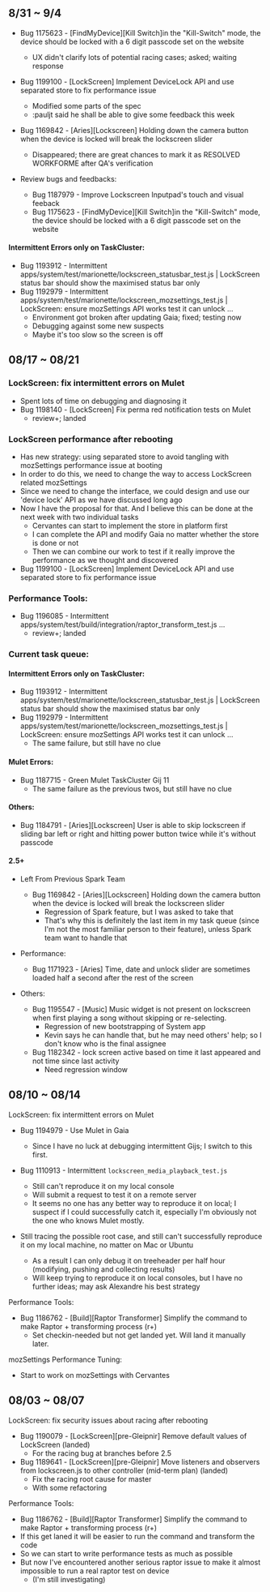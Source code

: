 ## 8/31 ~ 9/4

* Bug 1175623 - [FindMyDevice][Kill Switch]in the "Kill-Switch" mode, the device should be locked with a 6 digit passcode set on the website
  * UX didn't clarify lots of potential racing cases; asked; waiting response

* Bug 1199100 - [LockScreen] Implement DeviceLock API and use separated store to fix performance issue
  * Modified some parts of the spec
  * :pauljt said he shall be able to give some feedback this week

* Bug 1169842 - [Aries][Lockscreen] Holding down the camera button when the device is locked will break the lockscreen slider
  * Disappeared; there are great chances to mark it as RESOLVED WORKFORME after QA's verification

* Review bugs and feedbacks:
  * Bug 1187979 - Improve Lockscreen Inputpad's touch and visual feeback
  * Bug 1175623 - [FindMyDevice][Kill Switch]in the "Kill-Switch" mode, the device should be locked with a 6 digit passcode set on the website


#### Intermittent Errors only on TaskCluster:

* Bug 1193912 - Intermittent apps/system/test/marionette/lockscreen_statusbar_test.js | LockScreen status bar should show the maximised status bar only
* Bug 1192979 - Intermittent apps/system/test/marionette/lockscreen_mozsettings_test.js | LockScreen: ensure mozSettings API works test it can unlock ...
  * Environment got broken after updating Gaia; fixed; testing now
  * Debugging against some new suspects
  * Maybe it's too slow so the screen is off


## 08/17 ~ 08/21

### LockScreen: fix intermittent errors on Mulet

* Spent lots of time on debugging and diagnosing it
* Bug 1198140 - [LockScreen] Fix perma red notification tests on Mulet
  * review+; landed

### LockScreen performance after rebooting

* Has new strategy: using separated store to avoid tangling with mozSettings performance issue at booting
* In order to do this, we need to change the way to access LockScreen related mozSettings
* Since we need to change the interface, we could design and use our 'device lock' API as we have discussed long ago
* Now I have the proposal for that. And I believe this can be done at the next week with two individual tasks
  * Cervantes can start to implement the store in platform first
  * I can complete the API and modify Gaia no matter whether the store is done or not
  * Then we can combine our work to test if it really improve the performance as we thought and discovered
* Bug 1199100 - [LockScreen] Implement DeviceLock API and use separated store to fix performance issue

### Performance Tools:
* Bug 1196085 - Intermittent apps/system/test/build/integration/raptor_transform_test.js ...
  * review+; landed

### Current task queue:

#### Intermittent Errors only on TaskCluster:

* Bug 1193912 - Intermittent apps/system/test/marionette/lockscreen_statusbar_test.js | LockScreen status bar should show the maximised status bar only
* Bug 1192979 - Intermittent apps/system/test/marionette/lockscreen_mozsettings_test.js | LockScreen: ensure mozSettings API works test it can unlock ...
  * The same failure, but still have no clue

#### Mulet Errors:

* Bug 1187715 - Green Mulet TaskCluster Gij 11
  * The same failure as the previous twos, but still have no clue

#### Others:

* Bug 1184791 - [Aries][Lockscreen] User is able to skip lockscreen if sliding bar left or right and hitting power button twice while it's without passcode

#### 2.5+

* Left From Previous Spark Team
  * Bug 1169842 - [Aries][Lockscreen] Holding down the camera button when the device is locked will break the lockscreen slider
    * Regression of Spark feature, but I was asked to take that
    * That's why this is definitely the last item in my task queue (since I'm not the most familiar person to their feature),
      unless Spark team want to handle that

* Performance:
  * Bug 1171923 - [Aries] Time, date and unlock slider are sometimes loaded half a second after the rest of the screen 

* Others:
  * Bug 1195547 - [Music] Music widget is not present on lockscreen when first playing a song without skipping or re-selecting. 
    * Regression of new bootstrapping of System app
    * Kevin says he can handle that, but he may need others' help; so I don't know who is the final assignee
  * Bug 1182342 - lock screen active based on time it last appeared and not time since last activity 
    * Need regression window

## 08/10 ~ 08/14

LockScreen: fix intermittent errors on Mulet

* Bug 1194979 - Use Mulet in Gaia
  * Since I have no luck at debugging intermittent Gijs; I switch to this first.

* Bug 1110913 - Intermittent `lockscreen_media_playback_test.js`
  * Still can't reproduce it on my local console
  * Will submit a request to test it on a remote server
  * It seems no one has any better way to reproduce it on local; I suspect if I could successfully catch it, especially I'm obviously not the one who knows Mulet mostly.

* Still tracing the possible root case, and still can't successfully reproduce it on my local machine, no matter on Mac or Ubuntu
  * As a result I can only debug it on treeheader per half hour (modifying, pushing and collecting results)
  * Will keep trying to reproduce it on local consoles, but I have no further ideas; may ask Alexandre his best strategy

Performance Tools:
* Bug 1186762 - [Build][Raptor Transformer] Simplify the command to make Raptor + transforming process (r+)
  * Set checkin-needed but not get landed yet. Will land it manually later.

mozSettings Performance Tuning:
* Start to work on mozSettings with Cervantes

## 08/03 ~ 08/07

LockScreen: fix security issues about racing after rebooting

* Bug 1190079 - [LockScreen][pre-Gleipnir] Remove default values of LockScreen (landed)
  * For the racing bug at branches before 2.5
* Bug 1189641 - [LockScreen][pre-Gleipnir] Move listeners and observers from lockscreen.js to other controller (mid-term plan) (landed)
  * Fix the racing root cause for master
  * With some refactoring

Performance Tools:

* Bug 1186762 - [Build][Raptor Transformer] Simplify the command to make Raptor + transforming process (r+)
 * If this get laned it will be easier to run the command and transform the code
 * So we can start to write performance tests as much as possible
 * But now I've encountered another serious raptor issue to make it almost impossible to run a real raptor test on device
     * (I'm still investigating)
